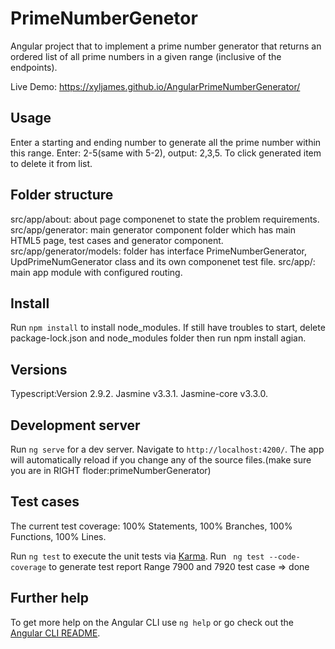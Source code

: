 # PrimeNumberGenetor

Angular project that to implement a prime number generator that
returns an ordered list of all prime numbers in a given range (inclusive of the endpoints).

Live Demo: https://xyljames.github.io/AngularPrimeNumberGenerator/

## Usage

Enter a starting and ending number to generate all the prime number within this range.
Enter: 2-5(same with 5-2), output: 2,3,5. 
To click generated item to delete it  from list.

## Folder structure

src/app/about: about page componenet to state the problem requirements.
src/app/generator: main generator component folder which has main HTML5 page, test cases and generator component.
src/app/generator/models: folder has interface PrimeNumberGenerator, UpdPrimeNumGenerator class and its own componenet test file.
src/app/: main app module with configured routing. 

## Install

Run `npm install` to install node_modules.
If still have troubles to start, delete package-lock.json and node_modules folder then run npm install agian.

## Versions
Typescript:Version 2.9.2.
Jasmine v3.3.1.
Jasmine-core v3.3.0.

## Development server

Run `ng serve` for a dev server. Navigate to `http://localhost:4200/`. The app will automatically reload if you change any of the source files.(make sure you are in RIGHT floder:primeNumberGenerator)

## Test cases
The current test coverage: 100% Statements, 100% Branches, 100% Functions, 100% Lines.

Run `ng test` to execute the unit tests via [Karma](https://karma-runner.github.io).
Run ` ng test --code-coverage` to generate test report
Range 7900 and 7920 test case => done
 

## Further help

To get more help on the Angular CLI use `ng help` or go check out the [Angular CLI README](https://github.com/angular/angular-cli/blob/master/README.md).
